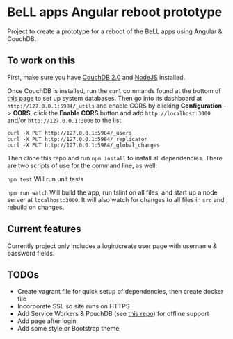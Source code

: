 # BeLL apps Angular reboot prototype

Project to create a prototype for a reboot of the BeLL apps using Angular & CouchDB.

## To work on this

First, make sure you have [CouchDB 2.0](http://couchdb.apache.org/) and [NodeJS](https://nodejs.org/en/) installed.

Once CouchDB is installed, run the `curl` commands found at the bottom of [this page](http://docs.couchdb.org/en/latest/install/index.html) to set up system databases. Then go into its dashboard at `http://127.0.0.1:5984/_utils` and enable CORS by clicking __Configuration__ -> __CORS__, click the __Enable CORS__ button and add `http://localhost:3000` and/or `http://127.0.0.1:3000` to the list.

```
curl -X PUT http://127.0.0.1:5984/_users
curl -X PUT http://127.0.0.1:5984/_replicator
curl -X PUT http://127.0.0.1:5984/_global_changes

```

Then clone this repo and run `npm install` to install all dependencies.  There are two scripts of use for the command line, as well:

`npm test`
Will run unit tests

`npm run watch`
Will build the app, run tslint on all files, and start up a node server at `localhost:3000`.  It will also watch for changes to all files in `src` and rebuild on changes.

## Current features

Currently project only includes a login/create user page with username & password fields.

## TODOs

* Create vagrant file for quick setup of dependencies, then create docker file
* Incorporate SSL so site runs on HTTPS
* Add Service Workers & PouchDB (see [this repo](https://github.com/nolanlawson/worker-pouch)) for offline support
* Add page after login
* Add some style or Bootstrap theme
